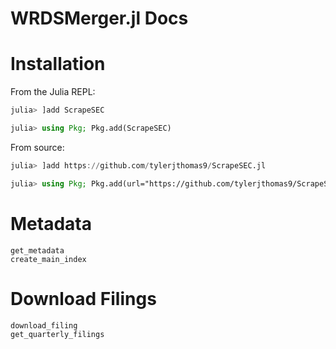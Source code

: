 # WRDSMerger.jl Docs

# Installation
From the Julia REPL:
```julia
julia> ]add ScrapeSEC
```

```julia
julia> using Pkg; Pkg.add(ScrapeSEC)
```

From source:
```julia
julia> ]add https://github.com/tylerjthomas9/ScrapeSEC.jl
```

```julia
julia> using Pkg; Pkg.add(url="https://github.com/tylerjthomas9/ScrapeSEC.jl")
```

# Metadata
```@docs
get_metadata
create_main_index
```


# Download Filings
```@docs
download_filing
get_quarterly_filings
```


